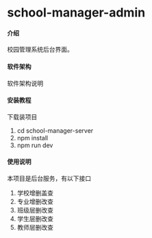 # school-manager-admin

#### 介绍
校园管理系统后台界面。

#### 软件架构
软件架构说明


#### 安装教程

下载装项目
1. cd school-manager-server
2. npm install
3. npm run dev

#### 使用说明

本项目是后台服务，有以下接口

1. 学校增删盖查
2. 专业增删改查
3. 班级层删改查
4. 学生层删改查
3. 教师层删改查
